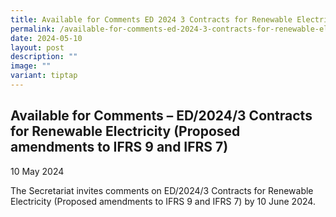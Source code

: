 ```yaml
---
title: Available for Comments ED 2024 3 Contracts for Renewable Electricity
permalink: /available-for-comments-ed-2024-3-contracts-for-renewable-electricity/
date: 2024-05-10
layout: post
description: ""
image: ""
variant: tiptap
---
```

<h2>Available for Comments – ED/2024/3 Contracts for Renewable Electricity (Proposed amendments to IFRS 9 and IFRS 7) </h2>
<p>10 May 2024</p>
<p>The Secretariat invites comments on ED/2024/3 Contracts for Renewable
Electricity (Proposed amendments to IFRS 9 and IFRS 7) by 10 June 2024.</p>